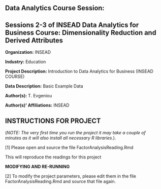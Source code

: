 Data Analytics Course Session: 
---------------------------------------------------------
Sessions 2-3 of INSEAD Data Analytics for Business Course: Dimensionality Reduction and Derived Attributes 
---------------------------------------------------------


**Organization:** INSEAD

**Industry:** Education

**Project Description:** Introduction to Data Analytics for Business (INSEAD COURSE)

**Data Description:** Basic Example Data

**Author(s):** T. Evgeniou

**Author(s)' Affiliations:** INSEAD

INSTRUCTIONS FOR PROJECT
---------------------------------------------------------

(*NOTE: The very first time you run the project it may take a couple of minutes as it will also install all necessary R libraries.*).


[1] Please open and source the file FactorAnalysisReading.Rmd

This will reproduce the readings for this project

**MODIFYING AND RE-RUNNING**

[2] To modify the project parameters, please edit them in the file  FactorAnalysisReading.Rmd and source that file again. 